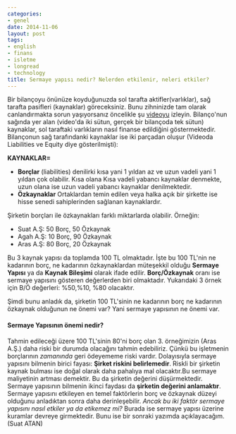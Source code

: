 ```yaml
---
categories:
- genel
date: 2014-11-06
layout: post
tags:
- english
- finans
- isletme
- longread
- technology
title: Sermaye yapısı nedir? Nelerden etkilenir, neleri etkiler?
---
```


Bir bilançoyu önünüze koyduğunuzda sol tarafta aktifler(varlıklar), sağ tarafta pasifleri (kaynaklar) göreceksiniz. Bunu zihninizde tam olarak canlandırmakta sorun yaşıyorsanız öncelikle şu [videoyu](http://www.investopedia.com/video/play/introduction-balance-sheet/) izleyin. Bilanço'nun sağında yer alan (video'da iki sütun, gerçek bir bilançoda tek sütun) kaynaklar, sol taraftaki varlıkların nasıl finanse edildiğini göstermektedir. Bilançonun sağ tarafındanki kaynaklar ise iki parçadan oluşur (Videoda Liabilities ve Equity diye gösterilmişti):

**KAYNAKLAR=**

- **Borçlar** (liabilities) denilirki kısa yani 1 yıldan az ve uzun vadeli yani 1 yıldan çok olabilir. Kısa olana Kısa vadeli yabancı kaynaklar denmekte, uzun olana ise uzun vadeli yabancı kaynaklar denilmektedir.
- **Özkaynaklar** Ortaklardan temin edilen veya halka açık bir şirkette ise hisse senedi sahiplerinden sağlanan kaynaklardır.

Şirketin borçları ile özkaynakları farklı miktarlarda olabilir. Örneğin:

- Suat A.Ş: 50 Borç, 50 Özkaynak
- Agah A.Ş: 10 Borç, 90 Özkaynak
- Aras A.Ş: 80 Borç, 20 Özkaynak

Bu 3 kaynak yapısı da toplamda 100 TL olmaktadır. İşte bu 100 TL'nin ne kadarının borç, ne kadarının özkaynaklardan müteşekkil olduğu **Sermaye Yapısı** ya da **Kaynak Bileşimi** olarak ifade edilir. **Borç/Özkaynak** oranı ise sermaye yapısını gösteren değerlerden biri olmaktadır. Yukarıdaki 3 örnek için B/Ö değerleri: %50,%10, %80 olacaktır.

Şimdi bunu anladık da, şirketin 100 TL'sinin ne kadarının borç ne kadarının özkaynak olduğunun ne önemi var? Yani sermaye yapısının ne önemi var.

#### Sermaye Yapısının önemi nedir?

Tahmin edileceği üzere 100 TL'sinin 80'ni borç olan 3. örneğimizin (Aras A.Ş.) daha riski bir durumda olacağını tahmin edebiliriz. Çünkü bu işletmenin borçlarının _zamanında_ geri ödeyememe riski vardır. Dolayısıyla sermaye yapısını bilmenin birici fayası: **Şirket riskini belirlemedir**. Riskli bir şirketin kaynak bulması ise doğal olarak daha pahalıya mal olacaktır.Bu sermaye maliyetinin artması demektir. Bu da şirketin değerini düşürmektedir. Sermaye yapısının bilmenin ikinci faydası da **şirketin değerini anlamaktır**. Sermaye yapısını etkileyen en temel faktörlerin borç ve özkaynak düzeyi olduğunu anladıktan sonra daha derinleşebilir. _Ancak bu iki faktör sermaye yapısını nasıl etkiler ya da etikemez mi?_ Burada ise sermaye yapısı üzerine kuramlar devreye girmektedir. Bunu ise bir sonraki yazımda açıklayacağım. (Suat ATAN)
